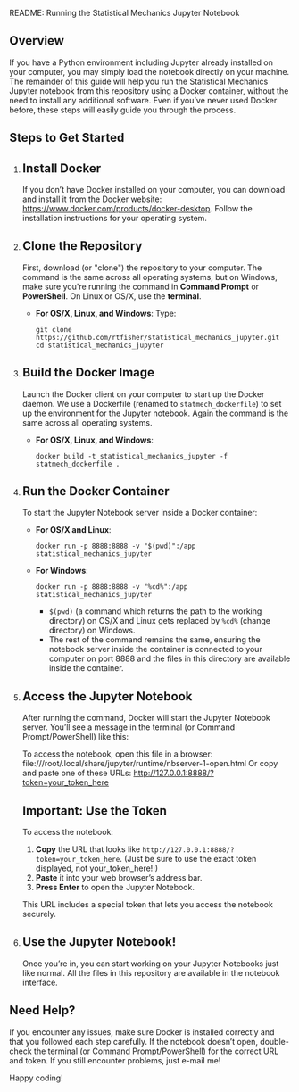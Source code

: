 README: Running the Statistical Mechanics Jupyter Notebook 

Overview
--------
If you have a Python environment including Jupyter already installed on your computer, you may simply load the notebook directly on your machine. The remainder of this guide will help you run the Statistical Mechanics Jupyter notebook from this repository using a Docker container, without the need to install any additional software. Even if you’ve never used Docker before, these steps will easily guide you through the process.

Steps to Get Started
--------------------

1. Install Docker
   --------------
   If you don’t have Docker installed on your computer, you can download and install it from the Docker website: https://www.docker.com/products/docker-desktop. Follow the installation instructions for your operating system.

2. Clone the Repository
   --------------------
   First, download (or "clone") the repository to your computer. The command is the same across all operating systems, but on Windows, make sure you're running the command in **Command Prompt** or **PowerShell**. On Linux or OS/X, use the **terminal**.

   - **For OS/X, Linux, and Windows**:
     Type:
     ```
     git clone https://github.com/rtfisher/statistical_mechanics_jupyter.git
     cd statistical_mechanics_jupyter
     ```

3. Build the Docker Image
   ----------------------
   Launch the Docker client on your computer to start up the Docker daemon. We use a Dockerfile (renamed to `statmech_dockerfile`) to set up the environment for the Jupyter notebook. Again the command is the same across all operating systems.

   - **For OS/X, Linux, and Windows**:
     ```
     docker build -t statistical_mechanics_jupyter -f statmech_dockerfile .
     ```

4. Run the Docker Container
   ------------------------
   To start the Jupyter Notebook server inside a Docker container:

   - **For OS/X and Linux**:
     ```
     docker run -p 8888:8888 -v "$(pwd)":/app statistical_mechanics_jupyter
     ```

   - **For Windows**:
     ```
     docker run -p 8888:8888 -v "%cd%":/app statistical_mechanics_jupyter
     ```

     - `$(pwd)` (a command which returns the path to the working directory) on OS/X and Linux gets replaced by `%cd%` (change directory) on Windows.
     - The rest of the command remains the same, ensuring the notebook server inside the container is connected to your computer on port 8888 and the files in this directory are available inside the container.

5. Access the Jupyter Notebook
   ---------------------------
   After running the command, Docker will start the Jupyter Notebook server. You’ll see a message in the terminal (or Command Prompt/PowerShell) like this:

   To access the notebook, open this file in a browser:
       file:///root/.local/share/jupyter/runtime/nbserver-1-open.html
   Or copy and paste one of these URLs:
       http://127.0.0.1:8888/?token=your_token_here

   Important: Use the Token
   ------------------------
   To access the notebook:
   1. **Copy** the URL that looks like `http://127.0.0.1:8888/?token=your_token_here`. (Just be sure to use the exact token displayed, not your_token_here!!)
   2. **Paste** it into your web browser’s address bar.
   3. **Press Enter** to open the Jupyter Notebook.

   This URL includes a special token that lets you access the notebook securely.

6. Use the Jupyter Notebook!
   -------------------------
   Once you’re in, you can start working on your Jupyter Notebooks just like normal. All the files in this repository are available in the notebook interface.

Need Help?
----------
If you encounter any issues, make sure Docker is installed correctly and that you followed each step carefully. If the notebook doesn’t open, double-check the terminal (or Command Prompt/PowerShell) for the correct URL and token. If you still encounter problems, just e-mail me!

Happy coding!
